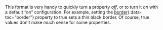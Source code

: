 This format is very handy to quickly turn a property _off_, or to turn it _on_ with a default “on” configuration.  For example, setting the [border](#){:data-toc="border"} property to true sets a thin black border.  Of course, true values don’t make much sense for some properties.